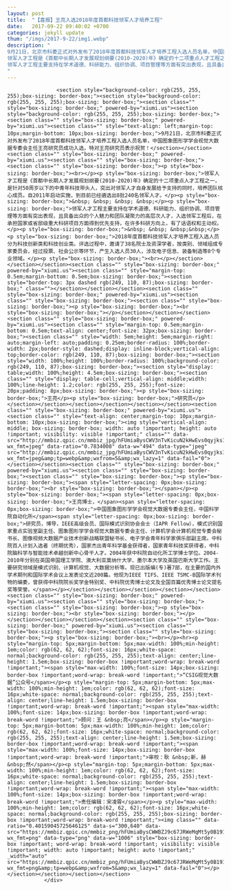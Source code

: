 ```yaml
---
layout: post
title:  "【喜报】王亮入选2018年度首都科技领军人才培养工程"
date:   2017-09-22 09:40:02 +0700
categories: jekyll update
thum: "/imgs/2017-9-22/img1.webp"
description: "
9月21日，北京市科委正式对外发布了2018年度首都科技领军人才培养工程入选人员名单，中国图象图形学学会视觉大数据专委会主任王亮研究员成功入选，特对王亮研究员表示祝贺！
领军人才工程是《首都中长期人才发展规划纲要(2010-2020)年》确定的十二项重点人才工程之一，是针对50周岁以下的中青年科技带头人，突出对领军人才自身发展给予支持的同时，培养团队核心成员。自2011年启动实施，到目前已经遴选出8批240名领军人才。
领军人才工程主要支持在学术道德、科研能力、组织协调、项目管理等方面有突出表现，且具备出众的个人魅力和团队凝聚力的高层次人才，入选领军工程后，在承担国家或省部级重大科研项目方面得到优先支持，在许多科研方向上，有了话语权和主动权。
"
---
```



<div class="rich_media_content " id="js_content">
                    

                    

                    
                    
                    <section style="background-color: rgb(255, 255, 255);box-sizing: border-box;"><section style="background-color: rgb(255, 255, 255);box-sizing: border-box;"><section class="" style="box-sizing: border-box;" powered-by="xiumi.us"><section style="background-color: rgb(255, 255, 255);box-sizing: border-box;"><section class="" style="box-sizing: border-box;" powered-by="xiumi.us"><section class="" style="text-align: left;margin-top: 10px;margin-bottom: 10px;box-sizing: border-box;">9月21日，北京市科委正式对外发布了2018年度首都科技领军人才培养工程入选人员名单，中国图象图形学学会视觉大数据专委会主任王亮研究员成功入选，特对王亮研究员表示祝贺！</section></section><section class="" style="box-sizing: border-box;" powered-by="xiumi.us"><section class="" style="box-sizing: border-box;"><section class="" style="box-sizing: border-box;"><p style="box-sizing: border-box;"><br></p><p style="box-sizing: border-box;">领军人才工程是《首都中长期人才发展规划纲要(2010-2020)年》确定的十二项重点人才工程之一，是针对50周岁以下的中青年科技带头人，突出对领军人才自身发展给予支持的同时，培养团队核心成员。自2011年启动实施，到目前已经遴选出8批240名领军人才。</p><p style="box-sizing: border-box;">&nbsp; &nbsp; &nbsp; &nbsp;</p><p style="box-sizing: border-box;">领军人才工程主要支持在学术道德、科研能力、组织协调、项目管理等方面有突出表现，且具备出众的个人魅力和团队凝聚力的高层次人才，入选领军工程后，在承担国家或省部级重大科研项目方面得到优先支持，在许多科研方向上，有了话语权和主动权。</p><p style="box-sizing: border-box;">&nbsp; &nbsp; &nbsp;&nbsp;</p><p style="box-sizing: border-box;">2018年度首都科技领军人才培养工程入选人员分为科技创新类和科技创业类。评选过程中，邀请了38名院士及资深学者，按类别、领域组成专家委员会，经过投票、社会公示等环节，产生入选人员30人，涉及电子信息、装备制造等8个专业领域。</p><p style="box-sizing: border-box;"><br></p></section></section></section><section class="" style="box-sizing: border-box;" powered-by="xiumi.us"><section class="" style="margin-top: 0.5em;margin-bottom: 0.5em;box-sizing: border-box;"><section style="border-top: 3px dashed rgb(249, 110, 87);box-sizing: border-box;" class=""></section></section></section><section class="" style="box-sizing: border-box;" powered-by="xiumi.us"><section class="" style="box-sizing: border-box;"><section class="" style="box-sizing: border-box;"><p style="box-sizing: border-box;"><br style="box-sizing: border-box;"></p></section></section></section><section class="" style="box-sizing: border-box;" powered-by="xiumi.us"><section class="" style="margin-top: 0.5em;margin-bottom: 0.5em;text-align: center;font-size: 32px;box-sizing: border-box;"><section class="" style="width: 5em;height: 5em;margin-right: auto;margin-left: auto;padding: 0.25em;border-radius: 100%;border-width: 2px;border-style: dashed;display: inline-block;vertical-align: top;border-color: rgb(249, 110, 87);box-sizing: border-box;"><section style="width: 100%;height: 100%;border-radius: 100%;background-color: rgb(249, 110, 87);box-sizing: border-box;"><section style="display: table;width: 100%;height: 4.5em;box-sizing: border-box;"><section class="" style="display: table-cell;vertical-align: middle;width: 100%;line-height: 1.2;color: rgb(255, 255, 255);font-size: 20px;padding: 8px;box-sizing: border-box;"><p style="box-sizing: border-box;">王亮</p><p style="box-sizing: border-box;">研究员</p></section></section></section></section></section></section><section class="" style="box-sizing: border-box;" powered-by="xiumi.us"><section class="" style="text-align: center;margin-top: 10px;margin-bottom: 10px;box-sizing: border-box;"><img style="vertical-align: middle; box-sizing: border-box; width: auto !important; height: auto !important; visibility: visible !important;" class="" data-src="http://mmbiz.qpic.cn/mmbiz_jpg/hFUmiaBysCWV3nTvKicuN2kHwEvs0qyjks1icv8sO9pdI1LBiaRT21MOLgdRaSpF36GFZbLgNfDD0IV10Vqo0BqTSg/0?wx_fmt=jpeg" data-ratio="0.7834008" data-w="494" data-type="jpeg" src="http://mmbiz.qpic.cn/mmbiz_jpg/hFUmiaBysCWV3nTvKicuN2kHwEvs0qyjks1icv8sO9pdI1LBiaRT21MOLgdRaSpF36GFZbLgNfDD0IV10Vqo0BqTSg/640?wx_fmt=jpeg&amp;tp=webp&amp;wxfrom=5&amp;wx_lazy=1" data-fail="0"></section></section><section class="" style="box-sizing: border-box;" powered-by="xiumi.us"><section class="" style="box-sizing: border-box;"><section class="" style="box-sizing: border-box;"><p style="box-sizing: border-box;"><span style="letter-spacing: 0px;box-sizing: border-box;"><br style="box-sizing: border-box;"></span></p><p style="box-sizing: border-box;"><span style="letter-spacing: 0px;box-sizing: border-box;">王亮博士，</span><span style="letter-spacing: 0px;box-sizing: border-box;">中国图象图形学学会视觉大数据专委会主任，中国科学院自动化所</span><span style="letter-spacing: 0px;box-sizing: border-box;">研究员，博导，IEEE高级会员、国际模式识别协会会士（IAPR Fellow），模式识别国家重点实验室副主任、图象图形学学会视觉大数据专委会主任、计算机学会计算机视觉专委会秘书长、图像视频大数据产业技术创新战略联盟秘书长、电子学会青年科学家俱乐部副主席。中科院百人计划入选者（终期优秀），国家杰出青年科学基金获得者，国家青年科技奖获得者，中科院脑科学与智能技术卓越创新中心骨干人才。2004年获中科院自动化所工学博士学位。2004-2010年分别在英国帝国理工学院、澳大利亚莫纳什大学、墨尔本大学及英国巴斯大学工作。主要研究领域是模式识别、计算机视觉、大数据分析等。现已出版编(专)著7部，在主要的国内外学术期刊和国际学术会议上发表论文近200篇。他现为IEEE TIFS、IEEE TSMC-B国际学术刊物的编委，曾获得中科院院长奖学金特别奖、中科院优秀博士论文及全国百篇优秀博士论文提名奖等荣誉。</span></p></section></section></section></section></section><section class="" style="box-sizing: border-box;" powered-by="xiumi.us"><section class="" style="box-sizing: border-box;"><section class="" style="box-sizing: border-box;"><p style="box-sizing: border-box;"><br style="box-sizing: border-box;"></p></section></section></section></section><section class="" style="box-sizing: border-box;" powered-by="xiumi.us"><section class="" style="box-sizing: border-box;"><section class="" style="box-sizing: border-box;"><p style="box-sizing: border-box;"><br></p><hr><p style="margin-top: 5px;margin-bottom: 5px;max-width: 100%;min-height: 1em;color: rgb(62, 62, 62);font-size: 16px;white-space: normal;background-color: rgb(255, 255, 255);text-align: center;line-height: 1.5em;box-sizing: border-box !important;word-wrap: break-word !important;"><span style="max-width: 100%;font-size: 14px;box-sizing: border-box !important;word-wrap: break-word !important;">“CSIG视觉大数据”公众号</span></p><p style="margin-top: 5px;margin-bottom: 5px;max-width: 100%;min-height: 1em;color: rgb(62, 62, 62);font-size: 16px;white-space: normal;background-color: rgb(255, 255, 255);text-align: center;line-height: 1.5em;box-sizing: border-box !important;word-wrap: break-word !important;"><span style="max-width: 100%;font-size: 14px;box-sizing: border-box !important;word-wrap: break-word !important;">顾问：王 &nbsp;亮</span></p><p style="margin-top: 5px;margin-bottom: 5px;max-width: 100%;min-height: 1em;color: rgb(62, 62, 62);font-size: 16px;white-space: normal;background-color: rgb(255, 255, 255);text-align: center;line-height: 1.5em;box-sizing: border-box !important;word-wrap: break-word !important;"><span style="max-width: 100%;font-size: 14px;box-sizing: border-box !important;word-wrap: break-word !important;">审校：耿 &nbsp;新，赫 &nbsp;然</span></p><p style="margin-top: 5px;margin-bottom: 5px;max-width: 100%;min-height: 1em;color: rgb(62, 62, 62);font-size: 16px;white-space: normal;background-color: rgb(255, 255, 255);text-align: center;line-height: 1.5em;box-sizing: border-box !important;word-wrap: break-word !important;"><span style="max-width: 100%;font-size: 14px;box-sizing: border-box !important;word-wrap: break-word !important;">责任编辑：宋凌霄</span></p><p style="max-width: 100%;min-height: 1em;color: rgb(62, 62, 62);font-size: 16px;white-space: normal;background-color: rgb(255, 255, 255);box-sizing: border-box !important;word-wrap: break-word !important;"><img class="" data-ratio="0.40159045725646125" data-s="300,640" data-src="https://mmbiz.qpic.cn/mmbiz_png/hFUmiaBysCWWBZJ9c67JRWeMqMt5y0B191p7QbaAaquY2KKerdRWPM3h7BRo3vW97pk3nvcf9a9R1VoDrgk6uHA/640?wx_fmt=png" data-type="png" data-w="1006" style="box-sizing: border-box !important; word-wrap: break-word !important; visibility: visible !important; width: auto !important; height: auto !important;" _width="auto" src="https://mmbiz.qpic.cn/mmbiz_png/hFUmiaBysCWWBZJ9c67JRWeMqMt5y0B191p7QbaAaquY2KKerdRWPM3h7BRo3vW97pk3nvcf9a9R1VoDrgk6uHA/640?wx_fmt=png&amp;tp=webp&amp;wxfrom=5&amp;wx_lazy=1" data-fail="0"></p></section></section></section></section>
                </div>

